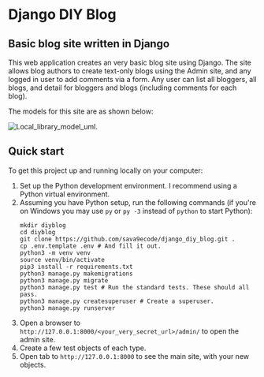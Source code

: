 # Django DIY Blog
## Basic blog site written in Django
This web application creates an very basic blog site using
Django. The site allows blog authors to create text-only blogs using
the Admin site, and any logged in user to add comments via a form. Any
user can list all bloggers, all blogs, and detail for bloggers and blogs
(including comments for each blog).

The models for this site are as shown below:

![Local_library_model_uml.](https://raw.githubusercontent.com/mdn/django-diy-blog/main/blog/static/images/diy_django_mini_blog_models.png)

## Quick start
To get this project up and running locally on your computer:
1. Set up the Python development environment. I recommend using a Python virtual environment.
2. Assuming you have Python setup, run the following commands (if you're on Windows you may use ```py``` or ```py -3``` instead of ```python``` to start Python):
   ```
   mkdir diyblog
   cd diyblog
   git clone https://github.com/sava9ecode/django_diy_blog.git .
   cp .env.template .env # And fill it out.
   python3 -m venv venv
   source venv/bin/activate
   pip3 install -r requirements.txt
   python3 manage.py makemigrations
   python3 manage.py migrate
   python3 manage.py test # Run the standard tests. These should all pass.
   python3 manage.py createsuperuser # Create a superuser.
   python3 manage.py runserver
   ```
4. Open a browser to ```http://127.0.0.1:8000/<your_very_secret_url>/admin/``` to open the admin site.
5. Create a few test objects of each type.
6. Open tab to ```http://127.0.0.1:8000``` to see the main site, with your new objects.
